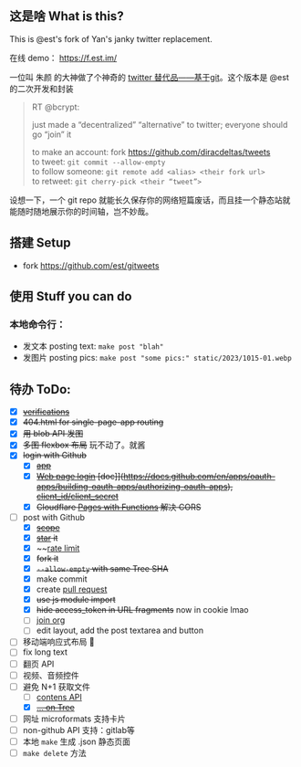 ## 这是啥 What is this?

This is @est's fork of Yan's janky twitter replacement.

在线 demo： https://f.est.im/

一位叫 朱颜 的大神做了个神奇的 [twitter 替代品——基于git](https://twitter.com/bcrypt/status/1588416861552582657)。这个版本是 @est 的二次开发和封装

> RT @bcrypt:
> 
> just made a “decentralized” “alternative” to twitter; everyone should go “join” it   
>    
> to make an account: fork https://github.com/diracdeltas/tweets   
> to tweet: `git commit --allow-empty`   
> to follow someone: `git remote add <alias> <their fork url>`   
> to retweet: `git cherry-pick <their “tweet”>`   

设想一下，一个 git repo 就能长久保存你的网络短篇废话，而且挂一个静态站就能随时随地展示你的时间轴，岂不妙哉。

## 搭建 Setup

* fork https://github.com/est/gitweets

## 使用 Stuff you can do

### 本地命令行：

* 发文本 posting text: `make post "blah"`
* 发图片 posting pics: `make post "some pics:" static/2023/1015-01.webp`

## 待办 ToDo:

* [X] ~~[verifications](https://docs.github.com/en/authentication/managing-commit-signature-verification/about-commit-signature-verification)~~
* [X] ~~404.html for single-page-app routing~~
* [X] ~~用 blob API 发图~~
* [X] ~~多图 flexbox 布局~~  玩不动了。就酱
* [X] ~~login with Github~~
  * [X] ~~[app](https://github.com/organizations/CloudColonizer/settings/applications/2352861)~~
  * [X] ~~[Web page login](https://github.com/login/oauth/authorize?client_id=822bbd6320f8bae0de63) [doc]](https://docs.github.com/en/apps/oauth-apps/building-oauth-apps/authorizing-oauth-apps), [client_id/client_secret](https://docs.github.com/en/rest/overview/authenticating-to-the-rest-api)~~
  * [X] ~~Cloudflare [Pages with Functions](https://developers.cloudflare.com/pages/platform/functions/get-started/) 解决 CORS~~
* [ ] post with Github
  * [X] ~~[scope](https://docs.github.com/en/apps/oauth-apps/building-oauth-apps/scopes-for-oauth-apps)~~
  * [X] ~~[star](https://docs.github.com/en/rest/activity/starring?apiVersion=2022-11-28#) it~~
  * [X] ~~[rate limit](https://docs.github.com/en/rest/overview/rate-limits-for-the-rest-api?apiVersion=2022-11-28#primary-rate-limit-for-oauth-apps)
  * [X] ~~fork it~~
  * [X] ~~`--allow-empty` with same Tree SHA~~
  * [X] make commit
  * [X] create [pull request](https://docs.github.com/en/rest/pulls/pulls)
  * [X] ~~use js module import~~
  * [X] ~~hide access_token in URL fragments~~ now in cookie lmao
  * [ ] [join org](https://docs.github.com/en/rest/orgs/members)
  * [ ] edit layout, add the post textarea and button
* [ ] 移动端响应式布局 🤣
* [ ] fix long text
* [ ] 翻页 API
* [ ] 视频、音频控件
* [ ] 避免 N+1 获取文件
  * [ ] [contens API](https://api.github.com/repos/est/gitweets/contents/static%2F2023)
  * [X] ~~[... on Tree](https://github.com/orgs/community/discussions/24496)~~
* [ ] 网址 microformats 支持卡片
* [ ] non-github API 支持：gitlab等
* [ ] 本地 `make` 生成 .json 静态页面
* [ ] `make delete` 方法
